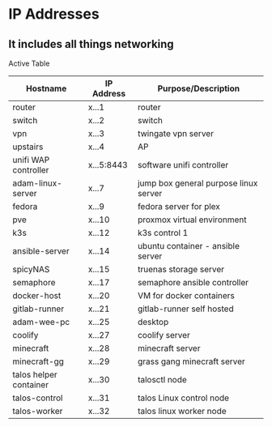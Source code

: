 # IP Addresses

## It includes all things networking

Active Table

| Hostname               | IP Address | Purpose/Description                   |
| ---------------------- | ---------- | ------------------------------------- |
| router                 | x...1      | router                                |
| switch                 | x...2      | switch                                |
| vpn                    | x...3      | twingate vpn server                   |
| upstairs               | x...4      | AP                                    |
| unifi WAP controller   | x...5:8443 | software unifi controller             |
| adam-linux-server      | x...7      | jump box general purpose linux server |
| fedora                 | x...9      | fedora server for plex                |
| pve                    | x...10     | proxmox virtual environment           |
| k3s                    | x...12     | k3s control 1                         |
| ansible-server         | x...14     | ubuntu container - ansible server     |
| spicyNAS               | x...15     | truenas storage server                |
| semaphore              | x...17     | semaphore ansible controller          |
| docker-host            | x...20     | VM for docker containers              |
| gitlab-runner          | x...21     | gitlab-runner self hosted             |
| adam-wee-pc            | x...25     | desktop                               |
| coolify                | x...27     | coolify server                        |
| minecraft              | x...28     | minecraft server                      |
| minecraft-gg           | x...29     | grass gang minecraft server           |
| talos helper container | x...30     | talosctl node                         |
| talos-control          | x...31     | talos Linux control node              |
| talos-worker           | x...32     | talos linux worker node               |
